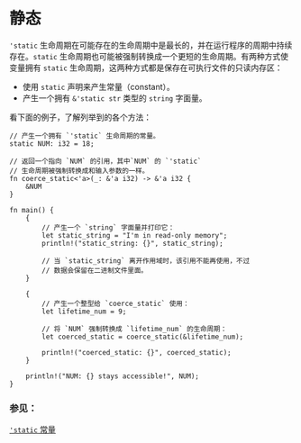 # 静态

`'static` 生命周期在可能存在的生命周期中是最长的，并在运行程序的周期中持续存在。`static` 生命周期也可能被强制转换成一个更短的生命周期。有两种方式使变量拥有 `static` 生命周期，这两种方式都是保存在可执行文件的只读内存区：

* 使用 `static` 声明来产生常量（constant）。
* 产生一个拥有 `&'static str` 类型的 `string` 字面量。

看下面的例子，了解列举到的各个方法：

```rust,editable
// 产生一个拥有 `'static` 生命周期的常量。
static NUM: i32 = 18;

// 返回一个指向 `NUM` 的引用，其中`NUM` 的 `'static`
// 生命周期被强制转换成和输入参数的一样。
fn coerce_static<'a>(_: &'a i32) -> &'a i32 {
    &NUM
}

fn main() {
    {
        // 产生一个 `string` 字面量并打印它：
        let static_string = "I'm in read-only memory";
        println!("static_string: {}", static_string);

        // 当 `static_string` 离开作用域时，该引用不能再使用，不过
        // 数据会保留在二进制文件里面。
    }
    
    {
        // 产生一个整型给 `coerce_static` 使用：
        let lifetime_num = 9;

        // 将 `NUM` 强制转换成 `lifetime_num` 的生命周期：
        let coerced_static = coerce_static(&lifetime_num);

        println!("coerced_static: {}", coerced_static);
    }
    
    println!("NUM: {} stays accessible!", NUM);
}
```

### 参见：

[`'static` 常量][static_const]

[static_const]: ../../custom_types/constants.html
